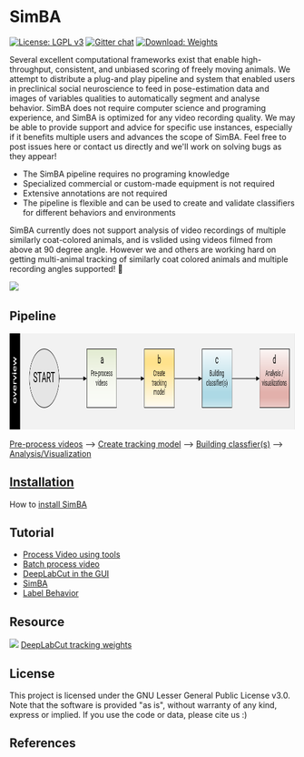 # SimBA
[![License: LGPL v3](https://img.shields.io/badge/License-LGPL%20v3-pink.svg)](https://www.gnu.org/licenses/lgpl-3.0)
[![Gitter chat](https://badges.gitter.im/USER/REPO.png)](https://gitter.im/SimBA-Resource/community)
[![Download: Weights](https://img.shields.io/badge/Download-Weights-orange.svg)](https://osf.io/5t4y9/)


Several excellent computational frameworks exist that enable high-throughput, consistent, and unbiased scoring of freely moving animals. We attempt to distribute a plug-and play pipeline and system that enabled users in preclinical social neuroscience to feed in pose-estimation data and images of variables qualities to automatically segment and analyse behavior. SimBA does not require computer science and programing experience, and SimBA is optimized for any video recording quality. We may be able to provide support and advice for specific use instances, especially if it benefits multiple users and advances the scope of SimBA. Feel free to post issues here or contact us directly and we'll work on solving bugs as they appear!

- The SimBA pipeline requires no programing knowledge 
- Specialized commercial or custom-made equipment is not required
- Extensive annotations are not required
- The pipeline is flexible and can be used to create and validate classifiers for different behaviors and environments 

SimBA currently does not support analysis of video recordings of multiple similarly coat-colored animals, and is vslided using videos filmed from above at 90 degree angle. However we and others are working hard on getting multi-animal tracking of similarly coat colored animals and multiple recording angles supported! :muscle:

![](https://github.com/sgoldenlab/tkinter_test/blob/master/images/4videos.gif)

## Pipeline

<img src="/images/overallflow.PNG" width="989" height="169" />

[Pre-process videos](docs/tutorial_process_videos.md) --> [Create tracking model](docs/Tutorial_DLC.md) --> [Building classfier(s)](docs/tutorial.md) --> [Analysis/Visualization](https://github.com/sgoldenlab/simba/blob/master/docs/tutorial.md#step-9-analyze-machine-results)

## [Installation](docs/Installation.md) 

How to [install SimBA](docs/installation.md)

## Tutorial

- [Process Video using tools](docs/Tutorial_tools.md)
- [Batch process video](docs/tutorial_process_videos.md)
- [DeepLabCut in the GUI](docs/Tutorial_DLC.md)
- [SimBA](docs/tutorial.md)
- [Label Behavior](docs/labelling_aggression_tutorial.md)

## Resource
![](https://github.com/sgoldenlab/simba/blob/master/images/cos_center_logo_small.original.png)
[DeepLabCut tracking weights](https://osf.io/5t4y9/)

## License
This project is licensed under the GNU Lesser General Public License v3.0. Note that the software is provided "as is", without warranty of any kind, express or implied. If you use the code or data, please cite us :)

## References


